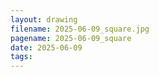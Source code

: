 ```yaml
---
layout: drawing
filename: 2025-06-09_square.jpg
pagename: 2025-06-09_square
date: 2025-06-09
tags:
---
```

